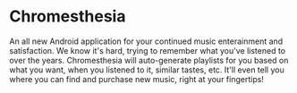 # Chromesthesia
An all new Android application for your continued music enterainment and satisfaction.  We know it's hard, trying to remember what you've listened to over the years.  Chromesthesia will auto-generate playlists for you based on what you want, when you listened to it, similar tastes, etc.  It'll even tell you where you can find and purchase new music, right at your fingertips!
